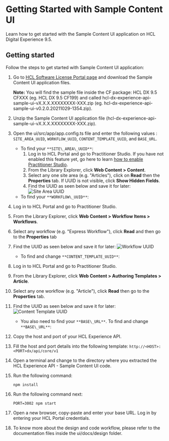 # Getting Started with Sample Content UI

Learn how to get started with the Sample Content UI application on HCL Digital Experience 9.5.

## Getting started

Follow the steps to get started with Sample Content UI application:

1.  Go to [HCL Software License Portal page](https://www.hcltech.com/software/support/release) and download the Sample Content UI application files.

    **Note:** You will find the sample file inside the CF package: HCL DX 9.5 CFXXX (eg. HCL DX 9.5 CF199) and called hcl-dx-experience-api-sample-ui-vX.X.X.XXXXXXXX-XXX.zip (eg. hcl-dx-experience-api-sample-ui-v0.2.0.20211029-1354.zip).

2.  Unzip the Sample Content UI application file (hcl-dx-experience-api-sample-ui-vX.X.X.XXXXXXXX-XXX.zip).
3.  Open the ui/src/app/app.config.ts file and enter the following values : `SITE_AREA_UUID`, `WORKFLOW_UUID`, `CONTENT_TEMPLATE_UUID`, and `BASE_URL`.
    -   To find your `**SITE\_AREA\_UUID**`:
        1.  Log in to HCL Portal and go to Practitioner Studio. If you have not enabled this feature yet, go here to learn [how to enable Practitioner Studio](../../../../build_sites/practitioner_studio/working_with_ps/enable_prac_studio.md).
        2.  From the Library Explorer, click **Web Content \> Content**.
        3.  Select any one site area (e.g. "Articles"), click on **Read** then the **Properties** tab. If UUID is not visible, click **Show Hidden Fields**.
        4.  Find the UUID as seen below and save it for later: ![Site Area UUID](../assets/SITE_AREA_UUID.png)
    -   To find your `**WORKFLOW\_UUID**`:

1.  Log in to HCL Portal and go to Practitioner Studio.
2.  From the Library Explorer, click **Web Content \> Workflow Items \> Workflows**.
3.  Select any workflow (e.g. "Express Workflow"), click **Read** and then go to the **Properties** tab
4.  Find the UUID as seen below and save it for later: ![Workflow UUID](../assets/WORKFLOW_UUID.png)
    -   To find and change `**CONTENT_TEMPLATE_UUID**`:

1.  Log in to HCL Portal and go to Practitioner Studio.
2.  From the Library Explorer, click **Web Content \> Authoring Templates \> Article**.
3.  Select any one workflow (e.g. "Article"), click **Read** then go to the **Properties** tab.
4.  Find the UUID as seen below and save it for later: ![Content Template UUID](../assets/CONTENT_TEMPLATE_UUID.png)
    -   You also need to find your `**BASE\_URL**`. To find and change `**BASE\_URL**`:

1.  Copy the host and port of your HCL Experience API.
2.  Fill the host and port details into the following template: `http://<HOST>:<PORT>dx/api/core/v1`
4.  Open a terminal and change to the directory where you extracted the HCL Experience API - Sample Content UI code.
5.  Run the following command:

    ```
    npm install
    ```

6.  Run the following command next:

    ```
    PORT=3002 npm start
    ```

7.  Open a new browser, copy-paste and enter your base URL. Log in by entering your HCL Portal credentials.
8.  To know more about the design and code workflow, please refer to the documentation files inside the ui/docs/design folder.


